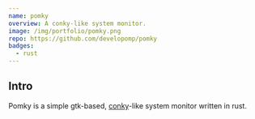 ```yaml
---
name: pomky
overview: A conky-like system monitor.
image: /img/portfolio/pomky.png
repo: https://github.com/developomp/pomky
badges:
  - rust
---
```


<!--
- gtk
- cairo
-->

## Intro

Pomky is a simple gtk-based, [conky](https://github.com/brndnmtthws/conky)-like system monitor written in rust.
